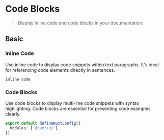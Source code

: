 # Code Blocks

> Display inline code and code blocks in your documentation.

## Basic

### Inline Code

Use inline code to display code snippets within text paragraphs. It's ideal for referencing code elements directly in sentences.

<code-preview className="[&>div]:*:my-0">

`inline code`<template v-slot:code="">

```mdc
`inline code`
```

</template>
</code-preview>

### Code Blocks

Use code blocks to display multi-line code snippets with syntax highlighting. Code blocks are essential for presenting code examples clearly.

<code-preview className="[&>div]:*:my-0,[&>div]:*:w-full">

```ts
export default defineNuxtConfig({
  modules: ['@nuxt/ui']
})
```

<template v-slot:code="">

```mdc
```ts
export default defineNuxtConfig({
  modules: ['@nuxt/ui']
})
```
```

</template>
</code-preview>

When writing a code-block, you can specify a filename that will be displayed on top of the code block. An icon will be automatically displayed based on the extension or the name.
Filenames help users understand the code's location and purpose within a project.

<code-preview className="[&>div]:*:my-0,[&>div]:*:w-full">

```ts [nuxt.config.ts]
export default defineNuxtConfig({
  modules: ['@nuxt/ui']
})
```

<template v-slot:code="">

```mdc
```ts [nuxt.config.ts]
export default defineNuxtConfig({
  modules: ['@nuxt/ui']
})
```
```

</template>
</code-preview>

Every code-block has a built-in copy button that will copy the code to your clipboard.

<tip to="https://ui.nuxt.com/getting-started/icons/nuxt#theme">

Icons are already defined by default, but you can customize them in your `app.config.ts`:

```ts [app.config.ts]
export default defineAppConfig({
  ui: {
    prose: {
      codeIcon: {
        terminal: 'i-ph-terminal-window-duotone'
      }
    }
  }
})
```

</tip>

## Advanced

### CodeGroup

Group code blocks in tabs using `code-group`. `code-group` is perfect for showing code examples in multiple languages or package managers.

<code-preview className="[&>div]:*:my-0,[&>div]:*:w-full">
<code-group className="w-full">

```bash [pnpm]
pnpm add @nuxt/ui
```

```bash [yarn]
yarn add @nuxt/ui
```

```bash [npm]
npm install @nuxt/ui
```

```bash [bun]
bun add @nuxt/ui
```

</code-group>

<template v-slot:code="">

```mdc
:::code-group

```bash [pnpm]
pnpm add @nuxt/ui
```

```bash [yarn]
yarn add @nuxt/ui
```

```bash [npm]
npm install @nuxt/ui
```

```bash [bun]
bun add @nuxt/ui
```

::
```

</template>
</code-preview>

### CodeTree

Display code blocks in a file tree view using `code-tree`. `code-tree` is excellent for showcasing project structures and file relationships.

<code-preview className="[&>div]:*:my-0,[&>div]:*:w-full">
<code-tree default-value="app/app.config.ts">

```ts [nuxt.config.ts]
export default defineNuxtConfig({
  modules: ['@nuxt/ui'],

  css: ['~/assets/css/main.css']
})
```

```css [app/assets/css/main.css]
@import "tailwindcss";
@import "@nuxt/ui";
```

```ts [app/app.config.ts]
export default defineAppConfig({
  ui: {
    colors: {
      primary: 'sky',
      colors: 'slate'
    }
  }
})
```

```vue [app/app.vue]
<template>
  <UApp>
    <NuxtPage />
  </UApp>
</template>
```

```json [package.json]
{
  "name": "nuxt-app",
  "private": true,
  "type": "module",
  "scripts": {
    "build": "nuxt build",
    "dev": "nuxt dev",
    "generate": "nuxt generate",
    "preview": "nuxt preview",
    "postinstall": "nuxt prepare",
    "lint": "eslint .",
    "lint:fix": "eslint --fix ."
  },
  "dependencies": {
    "@iconify-json/lucide": "^1.2.18",
    "@nuxt/ui": "4.0.0-alpha.1",
    "nuxt": "^4.1.0"
  },
  "devDependencies": {
    "eslint": "^9.34.0",
    "typescript": "^5.9.3",
    "vue-tsc": "^3.0.6"
  }
}
```

```json [tsconfig.json]
{
  "extends": "./.nuxt/tsconfig.json"
}
```

```md [README.md]
# Nuxt 4 Minimal Starter

Look at the [Nuxt 4 documentation](https://nuxt.com/docs/getting-started/introduction) to learn more.

## Setup

Make sure to install the dependencies:

```bash
# npm
npm install

# pnpm
pnpm install

# yarn
yarn install

# bun
bun install
```

## Development Server

Start the development server on `http://localhost:3000`:

```bash
# npm
npm run dev

# pnpm
pnpm run dev

# yarn
yarn dev

# bun
bun run dev
```

## Production

Build the application for production:

```bash
# npm
npm run build

# pnpm
pnpm run build

# yarn
yarn build

# bun
bun run build
```

Locally preview production build:

```bash
# npm
npm run preview

# pnpm
pnpm run preview

# yarn
yarn preview

# bun
bun run preview
```

Check out the [deployment documentation](https://nuxt.com/docs/getting-started/deployment) for more information.
```

</code-tree>
</code-preview>

### `CodePreview`

Use `code-preview` to show code output alongside the code. `code-preview` is ideal for interactive examples and demonstrating code results.
Write the code to be previewed in a the `default` slot and the actual code in the `code` slot.

<code-preview className="[&>div]:*:my-0,[&>div]:*:w-full" label="Preview">
<code-preview className="[&>div]:*:my-0">

`inline code`<template v-slot:code="">

```mdc
`inline code`
```

</template>
</code-preview>

<template v-slot:code="">

```mdc
::code-preview
`inline code`

#code
```mdc
`inline code`
```
::
```

</template>
</code-preview>

### `CodeCollapse`

Use `code-collapse` for long code blocks to keep pages clean. `code-collapse` allows users to expand code blocks only when needed, improving readability.

<code-preview className="[&>div]:*:my-0,[&>div]:*:w-full">
<code-collapse className="[&>div]:my-0">

```css [main.css]
@import "tailwindcss";
@import "@nuxt/ui";

@theme {
  --font-sans: 'Public Sans', sans-serif;

  --breakpoint-3xl: 1920px;

  --color-green-50: #EFFDF5;
  --color-green-100: #D9FBE8;
  --color-green-200: #B3F5D1;
  --color-green-300: #75EDAE;
  --color-green-400: #00DC82;
  --color-green-500: #00C16A;
  --color-green-600: #00A155;
  --color-green-700: #007F45;
  --color-green-800: #016538;
  --color-green-900: #0A5331;
  --color-green-950: #052E16;
}
```

</code-collapse>

<template v-slot:code="">

```mdc
::code-collapse

```css [main.css]
@import "tailwindcss";
@import "@nuxt/ui";

@theme {
  --font-sans: 'Public Sans', sans-serif;

  --breakpoint-3xl: 1920px;

  --color-green-50: #EFFDF5;
  --color-green-100: #D9FBE8;
  --color-green-200: #B3F5D1;
  --color-green-300: #75EDAE;
  --color-green-400: #00DC82;
  --color-green-500: #00C16A;
  --color-green-600: #00A155;
  --color-green-700: #007F45;
  --color-green-800: #016538;
  --color-green-900: #0A5331;
  --color-green-950: #052E16;
}
```

::
```

</template>
</code-preview>
